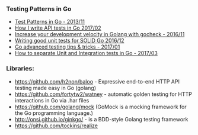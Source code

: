 ### Testing Patterns in Go
  - [Test Patterns in Go - 2013/11](https://s3.amazonaws.com/cmdrkeene-talks/test-patterns-in-go.html)
  - [How I write API tests in Go 2017/02](https://www.reddit.com/r/golang/comments/5tua59/would_like_to_share_my_way_of_writing_api_tests/)
  - [Increase your development velocity in Golang with gocheck - 2016/11](http://www.hydrogen18.com/blog/increase-your-development-velocity-in-golang-with-gocheck.html)
  - [Writing good unit tests for SOLID Go 2016/12](https://blog.gopheracademy.com/advent-2016/how-to-write-good-tests-for-solid-code/)
  - [Go advanced testing tips & tricks - 2017/01](https://medium.com/@povilasve/go-advanced-tips-tricks-a872503ac859#.2heokeuxi)
  - [How to separate Unit and Integration tests in Go - 2017/03](http://pliutau.com/separate_unit_integration_tests/)

### Libraries:
  - https://github.com/h2non/baloo - Expressive end-to-end HTTP API testing made easy in Go (golang)
  - https://github.com/fortytw2/watney - automatic golden testing for HTTP interactions in Go via .har files
  - https://github.com/golang/mock (GoMock is a mocking framework for the Go programming language.)
  - http://onsi.github.io/ginkgo/ -  is a BDD-style Golang testing framework
  - https://github.com/tockins/realize
